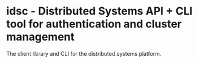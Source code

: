 # idsc - Distributed Systems API + CLI tool for authentication and cluster management

The client library and CLI for the distributed.systems platform.


